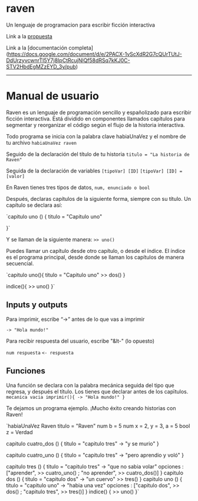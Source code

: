 # raven

Un lenguaje de programacion para escribir ficción interactiva

Link a la [propuesta](https://docs.google.com/document/d/1PtagpOnKwr7J5G9_Y12FzRvn-EZwffHPhILCqVtUy80/edit?usp=sharing)

Link a la [documentación completa] (https://docs.google.com/document/d/e/2PACX-1vScXdR2G7cQUrTUtJ-DdUrzyvcwnrTI5Y7j8IpCtRcujNlQf58dRSq7kKJ0C-STV2HbdEgMZzEYD_3y/pub)

---
# Manual de usuario
Raven es un lenguaje de programación sencillo y españolizado para escribir ficción interactiva. Está dividido en componentes llamados capítulos para segmentar y reorganizar el código según el flujo de la historia interactiva.

Todo programa se inicia con la palabra clave habiaUnaVez y el nombre de tu archivo
`habiaUnaVez raven`


Seguido de la declaración del título de tu historia
`titulo = "La historia de Raven"`


Seguida de la declaración de variables
`[tipoVar] [ID]`
`[tipoVar] [ID] = [valor]`


En Raven tienes tres tipos de datos, `num, enunciado o bool`

Después, declaras capítulos de la siguiente forma, siempre con su título.
Un capítulo se declara así:

`capitulo uno () {
	titulo = "Capitulo uno"

}`


Y se llaman de la siguiente manera:
`>> uno()`


Puedes llamar un capítulo desde otro capítulo, o desde el índice. El índice es el programa principal, desde donde se llaman los capítulos de manera secuencial.

`capitulo uno(){
	titulo = "Capitulo uno"
	>> dos()
}

indice(){
	>> uno()
}`

## Inputs y outputs
Para imprimir, escribe “->” antes de lo que vas a imprimir

`-> "Hola mundo!"`


Para recibir respuesta del usuario, escribe "&lt-" (lo opuesto)

`num respuesta`
`<- respuesta`


## Funciones
Una función se declara con la palabra mecánica seguida del tipo que regresa, y después el título. Los tienes que declarar antes de los capïtulos.
`mecanica vacia imprimir(){
	-> "Hola mundo!"
}`



Te dejamos un programa ejemplo. ¡Mucho éxito creando historias con Raven!


`habiaUnaVez Raven
titulo = "Raven"
num b = 5
num x = 2, y = 3, a = 5
bool z = Verdad

capitulo cuatro_dos () {
    titulo = "capitulo tres"
    -> "y se murio"
}

capitulo cuatro_uno () {
    titulo = "capitulo tres"
    -> "pero aprendio y voló"
}

capitulo tres () {
    titulo = "capitulo tres"
    -> "que no sabia volar"
    opciones : ["aprender", >> cuatro_uno() ; "no aprender", >> cuatro_dos()]
}
capitulo dos () {
    titulo = "capitulo dos"
    -> "un cuervo"
    >> tres()
}
capitulo uno () {
    titulo = "capitulo uno"
    -> "habia una vez"
    opciones : ["capitulo dos", >> dos() ; "capitulo tres", >> tres()]
}
indice() {
    >> uno()
}`





